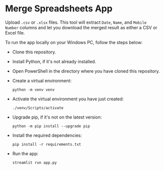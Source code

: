 # Merge Spreadsheets App

Upload `.csv` or `.xlsx` files. This tool will extract `Date`, `Name`, and `Mobile Number` columns and let you download the merged result as either a CSV or Excel file.

To run the app locally on your Windows PC, follow the steps below:

- Clone this repository.

- Install Python, if it's not already installed.

- Open PowerShell in the directory where you have cloned this repository.

- Create a virtual environment:

    `python -m venv venv`

- Activate the virtual environment you have just created:

    `./venv/Scripts/activate`

- Upgrade pip, if it's not on the latest version:

    `python -m pip install --upgrade pip`

- Install the required dependencies:

    `pip install -r requirements.txt`

- Run the app:

    `streamlit run app.py`

